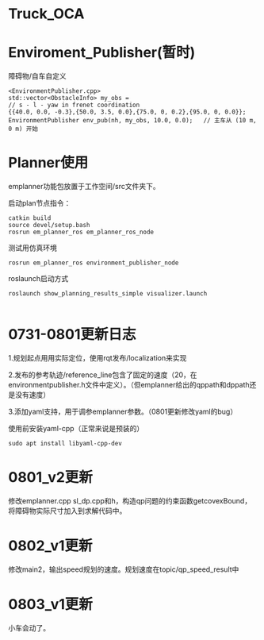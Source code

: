 # Truck_OCA

# Enviroment_Publisher(暂时)

障碍物/自车自定义

```
<EnvironmentPublisher.cpp>
std::vector<ObstacleInfo> my_obs = 
// s - l - yaw in frenet coordination 
{{40.0, 0.0, -0.3},{50.0, 3.5, 0.0},{75.0, 0, 0.2},{95.0, 0, 0.0}};
EnvironmentPublisher env_pub(nh, my_obs, 10.0, 0.0);   // 主车从 (10 m, 0 m) 开始
```

# Planner使用

emplanner功能包放置于工作空间/src文件夹下。

启动plan节点指令：

```
catkin build
source devel/setup.bash
rosrun em_planner_ros em_planner_ros_node  
```

测试用仿真环境

```
rosrun em_planner_ros environment_publisher_node

```

roslaunch启动方式

```
roslaunch show_planning_results_simple visualizer.launch 


```
# 0731-0801更新日志

1.规划起点用用实际定位，使用rqt发布/localization来实现

2.发布的参考轨迹/reference_line包含了固定的速度（20，在environmentpublisher.h文件中定义）。（但emplanner给出的qppath和dppath还是没有速度）

3.添加yaml支持，用于调参emplanner参数。（0801更新修改yaml的bug）

使用前安装yaml-cpp（正常来说是预装的）
```
sudo apt install libyaml-cpp-dev
```

# 0801_v2更新

修改emplanner.cpp sl_dp.cpp和h，构造qp问题的约束函数getcovexBound，将障碍物实际尺寸加入到求解代码中。

# 0802_v1更新

修改main2，输出speed规划的速度。规划速度在topic/qp_speed_result中

# 0803_v1更新

小车会动了。


